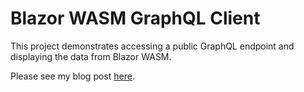# Blazor WASM GraphQL Client

This project demonstrates accessing a public GraphQL endpoint and displaying the data
from Blazor WASM.

Please see my blog post [here](https://oceanware.wordpress.com/2020/09/08/blazor-wasm-graphql-client/).
